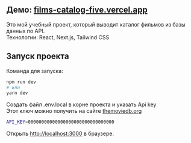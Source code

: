 ## Демо: [films-catalog-five.vercel.app](https://films-catalog-five.vercel.app)

Это мой учебный проект, который выводит каталог фильмов из базы данных по API.<br>
Технологии: React, Next.js, Tailwind CSS

## Запуск проекта

Команда для запуска:

```bash
npm run dev
# или
yarn dev
```

Создать файл .env.local в корне проекта и указать Api key<br>
Этот ключ можно получить на сайте [themoviedb.org](http://themoviedb.org)
```bash
API_KEY=00000000000000000000000000000000
```

Открыть [http://localhost:3000](http://localhost:3000) в браузере.

